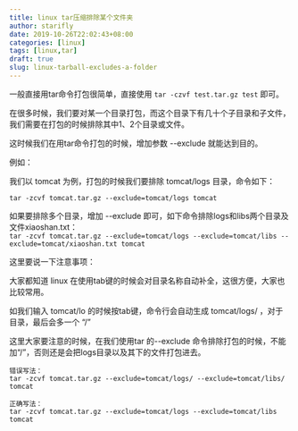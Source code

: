 ```yaml
---
title: linux tar压缩排除某个文件夹
author: starifly
date: 2019-10-26T22:02:43+08:00
categories: [linux]
tags: [linux,tar]
draft: true
slug: linux-tarball-excludes-a-folder
---
```


一般直接用tar命令打包很简单，直接使用 `tar -czvf test.tar.gz test` 即可。

在很多时候，我们要对某一个目录打包，而这个目录下有几十个子目录和子文件，我们需要在打包的时候排除其中1、2个目录或文件。

这时候我们在用tar命令打包的时候，增加参数 --exclude 就能达到目的。

例如：

我们以 tomcat 为例，打包的时候我们要排除 tomcat/logs 目录，命令如下：

`tar -zcvf tomcat.tar.gz --exclude=tomcat/logs tomcat`

如果要排除多个目录，增加 --exclude 即可，如下命令排除logs和libs两个目录及文件xiaoshan.txt：  
`tar -zcvf tomcat.tar.gz --exclude=tomcat/logs --exclude=tomcat/libs --exclude=tomcat/xiaoshan.txt tomcat`

这里要说一下注意事项：

大家都知道 linux 在使用tab键的时候会对目录名称自动补全，这很方便，大家也比较常用。

如我们输入 tomcat/lo 的时候按tab键，命令行会自动生成 tomcat/logs/ ，对于目录，最后会多一个 “/”

这里大家要注意的时候，在我们使用tar 的--exclude 命令排除打包的时候，不能加“/”，否则还是会把logs目录以及其下的文件打包进去。

    错误写法：
    tar -zcvf tomcat.tar.gz --exclude=tomcat/logs/ --exclude=tomcat/libs/ tomcat

    正确写法：
    tar -zcvf tomcat.tar.gz --exclude=tomcat/logs --exclude=tomcat/libs tomcat
